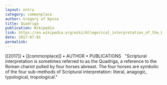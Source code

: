 ```yaml
---
layout: entry
category: commonplace
author: Gregory of Nyssa
title: Quadriga
publication: Wikipedia
link: https://en.wikipedia.org/wiki/Allegorical_interpretation_of_the_Bible
date: 2017-07-01
permalink: 
---
```


[[2017]] • [[commonplace]] • AUTHOR • PUBLICATIONS 
 
"Scriptural interpretation is sometimes referred to as the Quadriga, a reference to the Roman chariot pulled by four horses abreast. The four horses are symbolic of the four sub-methods of Scriptural interpretation: literal, anagogic, typological, tropological."
